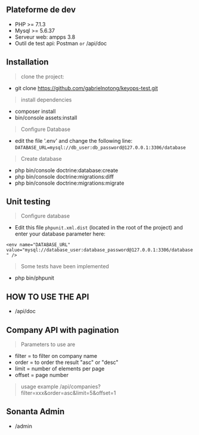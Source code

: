 Plateforme de dev
---
- PHP >= 7.1.3
- Mysql >= 5.6.37
- Serveur web: ampps 3.8
- Outil de test api: Postman `or` /api/doc

Installation
---
> clone the project:
 - git clone https://github.com/gabrielnotong/keyops-test.git
> install dependencies
- composer install
- bin/console assets:install
> Configure Database
- edit the file '.env' and change the following line:
`DATABASE_URL=mysql://db_user:db_password@127.0.0.1:3306/database`
> Create database
- php bin/console doctrine:database:create
- php bin/console doctrine:migrations:diff
- php bin/console doctrine:migrations:migrate

Unit testing
---
> Configure database
- Edit this file `phpunit.xml.dist` (located in the root of the project) and enter your database parameter here:

`<env name="DATABASE_URL" value="mysql://database_user:database_password@127.0.0.1:3306/database" />`

> Some tests have been implemented
- php bin/phpunit

HOW TO USE THE API
---
- /api/doc

Company API with pagination
---
> Parameters to use are
- filter = to filter on company name
- order = to order the result "asc" or "desc"
- limit = number of elements per page
- offset = page number
> usage example
/api/companies?filter=xxx&order=asc&limit=5&offset=1

Sonanta Admin 
---
- /admin
